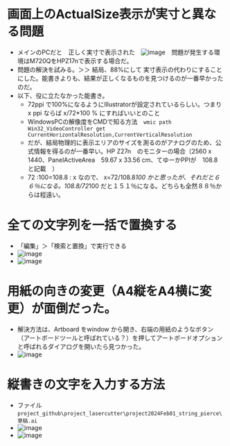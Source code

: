 # 画面上のActualSize表示が実寸と異なる問題
* メインのPCだと　正しく実寸で表示された　![image](https://github.com/jamad/jamad.github.io/assets/949913/5d27f4e4-0cec-4735-93d0-7722ac6f879d)　問題が発生する環境はM720QをHPZ17nで表示する場合だ。
* 問題の解決を試みる。＞＞ 結局、88%にして 実寸表示の代わりにすることにした。能書きよりも、結果が正しくなるものを見つけるのが一番早かったのだ。
* 以下、役に立たなかった能書き。
  * 72ppi で100%になるようにIllustratorが設定されているらしい。つまり x ppi ならば x/72*100 % にすればいいとのこと
  * WindowsPCの解像度をCMDで知る方法　`wmic path Win32_VideoController get CurrentHorizontalResolution,CurrentVerticalResolution`
  * だが、結局物理的に表示エリアのサイズを測るのがアナログのため、公式情報を得るのが一番早い。HP Z27n　のモニターの場合（2560 x 1440、PanelActiveArea　59.67 x 33.56 cm、てゆーかPPIが　108.8　と記載　）
  * 72 :100=108.8 : x なので、 x=72/108.8*100 かと思ったが、それだと６６％になる。108.8/72*100 だと１５１％になる。どちらも全然８８％からは程遠い。

# 全ての文字列を一括で置換する
* 「編集」＞「検索と置換」で実行できる　
* ![image](https://github.com/jamad/jamad.github.io/assets/949913/99f49849-8901-420a-867c-f90a77538cdc)
* ![image](https://github.com/jamad/jamad.github.io/assets/949913/04a53f53-e388-41c4-9f46-a40d45cca52b)


# 用紙の向きの変更（A4縦をA4横に変更）が面倒だった。
* 解決方法は、Artboard をwindow から開き、右端の用紙のようなボタン（アートボードツールと呼ばれている？）を押してアートボードオプションと呼ばれるダイアログを開いたら見つかった。
* ![image](https://github.com/jamad/jamad.github.io/assets/949913/73506b92-b3ec-4658-b8a1-79579f57d10e)



# 縦書きの文字を入力する方法　
* ファイル　`project_github\project_lasercutter\project2024Feb01_string_pierce\草稿.ai`
* ![image](https://github.com/jamad/jamad.github.io/assets/949913/21550e1f-ec30-4399-9b83-3d0feadddf43)
* ![image](https://github.com/jamad/jamad.github.io/assets/949913/34a9f7ee-e112-455c-90ef-fc3dde514161)

